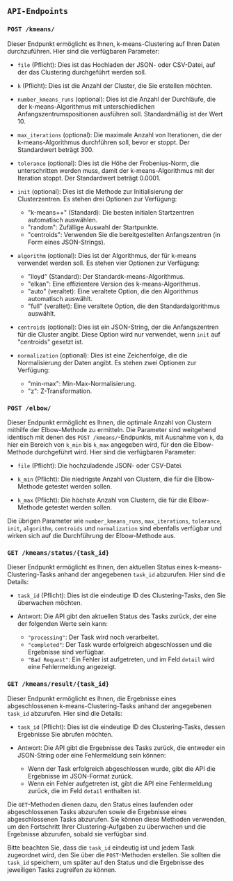 ## `API-Endpoints`
### `POST /kmeans/`

Dieser Endpunkt ermöglicht es Ihnen, k-means-Clustering auf Ihren Daten durchzuführen. Hier sind die verfügbaren Parameter:

-   `file` (Pflicht): Dies ist das Hochladen der JSON- oder CSV-Datei, auf der das Clustering durchgeführt werden soll.
    
-   `k` (Pflicht): Dies ist die Anzahl der Cluster, die Sie erstellen möchten.
    
-   `number_kmeans_runs` (optional): Dies ist die Anzahl der Durchläufe, die der k-means-Algorithmus mit unterschiedlichen Anfangszentrumspositionen ausführen soll. Standardmäßig ist der Wert 10.
    
-   `max_iterations` (optional): Die maximale Anzahl von Iterationen, die der k-means-Algorithmus durchführen soll, bevor er stoppt. Der Standardwert beträgt 300.
    
-   `tolerance` (optional): Dies ist die Höhe der Frobenius-Norm, die unterschritten werden muss, damit der k-means-Algorithmus mit der Iteration stoppt. Der Standardwert beträgt 0.0001.
    
-   `init` (optional): Dies ist die Methode zur Initialisierung der Clusterzentren. Es stehen drei Optionen zur Verfügung:
    
    -   "k-means++" (Standard): Die besten initialen Startzentren automatisch auswählen.
    -   "random": Zufällige Auswahl der Startpunkte.
    -   "centroids": Verwenden Sie die bereitgestellten Anfangszentren (in Form eines JSON-Strings).
-   `algorithm` (optional): Dies ist der Algorithmus, der für k-means verwendet werden soll. Es stehen vier Optionen zur Verfügung:
    
    -   "lloyd" (Standard): Der Standardk-means-Algorithmus.
    -   "elkan": Eine effizientere Version des k-means-Algorithmus.
    -   "auto" (veraltet): Eine veraltete Option, die den Algorithmus automatisch auswählt.
    -   "full" (veraltet): Eine veraltete Option, die den Standardalgorithmus auswählt.
-   `centroids` (optional): Dies ist ein JSON-String, der die Anfangszentren für die Cluster angibt. Diese Option wird nur verwendet, wenn `init` auf "centroids" gesetzt ist.
    
-   `normalization` (optional): Dies ist eine Zeichenfolge, die die Normalisierung der Daten angibt. Es stehen zwei Optionen zur Verfügung:
    
    -   "min-max": Min-Max-Normalisierung.
    -   "z": Z-Transformation.

### `POST /elbow/`

Dieser Endpunkt ermöglicht es Ihnen, die optimale Anzahl von Clustern mithilfe der Elbow-Methode zu ermitteln. Die Parameter sind weitgehend identisch mit denen des `POST /kmeans/`-Endpunkts, mit Ausnahme von `k`, da hier ein Bereich von `k_min` bis `k_max` angegeben wird, für den die Elbow-Methode durchgeführt wird. Hier sind die verfügbaren Parameter:

-   `file` (Pflicht): Die hochzuladende JSON- oder CSV-Datei.
    
-   `k_min` (Pflicht): Die niedrigste Anzahl von Clustern, die für die Elbow-Methode getestet werden sollen.
    
-   `k_max` (Pflicht): Die höchste Anzahl von Clustern, die für die Elbow-Methode getestet werden sollen.
    

Die übrigen Parameter wie `number_kmeans_runs`, `max_iterations`, `tolerance`, `init`, `algorithm`, `centroids` und `normalization` sind ebenfalls verfügbar und wirken sich auf die Durchführung der Elbow-Methode aus.

### `GET /kmeans/status/{task_id}`

Dieser Endpunkt ermöglicht es Ihnen, den aktuellen Status eines k-means-Clustering-Tasks anhand der angegebenen `task_id` abzurufen. Hier sind die Details:

-   `task_id` (Pflicht): Dies ist die eindeutige ID des Clustering-Tasks, den Sie überwachen möchten.
    
-   Antwort: Die API gibt den aktuellen Status des Tasks zurück, der eine der folgenden Werte sein kann:
    
    -   `"processing"`: Der Task wird noch verarbeitet.
    -   `"completed"`: Der Task wurde erfolgreich abgeschlossen und die Ergebnisse sind verfügbar.
    -   `"Bad Request"`: Ein Fehler ist aufgetreten, und im Feld `detail` wird eine Fehlermeldung angezeigt.

### `GET /kmeans/result/{task_id}`

Dieser Endpunkt ermöglicht es Ihnen, die Ergebnisse eines abgeschlossenen k-means-Clustering-Tasks anhand der angegebenen `task_id` abzurufen. Hier sind die Details:

-   `task_id` (Pflicht): Dies ist die eindeutige ID des Clustering-Tasks, dessen Ergebnisse Sie abrufen möchten.
    
-   Antwort: Die API gibt die Ergebnisse des Tasks zurück, die entweder ein JSON-String oder eine Fehlermeldung sein können:
    
    -   Wenn der Task erfolgreich abgeschlossen wurde, gibt die API die Ergebnisse im JSON-Format zurück.
    -   Wenn ein Fehler aufgetreten ist, gibt die API eine Fehlermeldung zurück, die im Feld `detail` enthalten ist.

Die `GET`-Methoden dienen dazu, den Status eines laufenden oder abgeschlossenen Tasks abzurufen sowie die Ergebnisse eines abgeschlossenen Tasks abzurufen. Sie können diese Methoden verwenden, um den Fortschritt Ihrer Clustering-Aufgaben zu überwachen und die Ergebnisse abzurufen, sobald sie verfügbar sind.

Bitte beachten Sie, dass die `task_id` eindeutig ist und jedem Task zugeordnet wird, den Sie über die `POST`-Methoden erstellen. Sie sollten die `task_id` speichern, um später auf den Status und die Ergebnisse des jeweiligen Tasks zugreifen zu können.